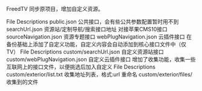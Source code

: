 FreedTV
同步原项目，增加自定义资源。

File	Descriptions
public.json	公共接口，会有些公共参数配置暂时用不到
searchUrl.json	资源站/定制导航/搜索接口地址 对接苹果CMS10接口
sourceNavigation.json	资源专题接口
webPlugNavigation.json	云插件接口
在备份基础上添加了自定义功能，自定义内容会自动添加到核心接口文件中（仅 TV）
File	Descriptions
custom/searchUrl.json	自定义资源站接口
custom/webPlugNavigation.json	自定义云插件接口
增加了收集功能，收集一些互联网上的接口文件，以便挑选后加入自定义
File	Descriptions
custom/exterior/list.txt	收集地址列表，格式:url 重命名
custom/exterior/files/	收集到的文件
